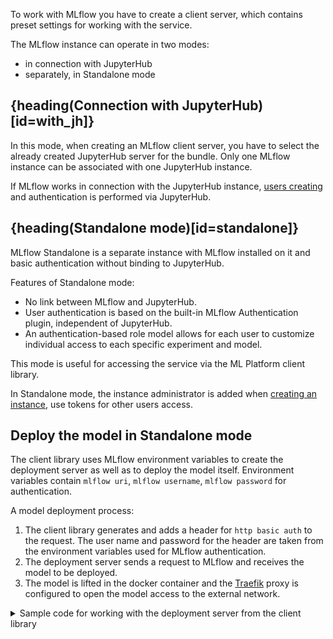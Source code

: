 To work with MLflow you have to create a client server, which contains preset settings for working with the service.

The MLflow instance can operate in two modes:

- in connection with JupyterHub
- separately, in Standalone mode

## {heading(Connection with JupyterHub)[id=with_jh]}

In this mode, when creating an MLflow client server, you have to select the already created JupyterHub server for the bundle. Only one MLflow instance can be associated with one JupyterHub instance.

If MLflow works in connection with the JupyterHub instance, [users creating](../../jupyterhub/instructions) and authentication is performed via JupyterHub.

## {heading(Standalone mode)[id=standalone]}

MLflow Standalone is a separate instance with MLflow installed on it and basic authentication without binding to JupyterHub.

Features of Standalone mode:

- No link between MLflow and JupyterHub.
- User authentication is based on the built-in MLflow Authentication plugin, independent of JupyterHub.
- An authentication-based role model allows for each user to customize individual access to each specific experiment and model.

This mode is useful for accessing the service via the ML Platform client library.

In Standalone mode, the instance administrator is added when [creating an instance](../../mlflow/instructions/create), use tokens for other users access.

## Deploy the model in Standalone mode

The client library uses MLflow environment variables to create the deployment server as well as to deploy the model itself. Environment variables contain `mlflow uri`, `mlflow username`, `mlflow password` for authentication.

A model deployment process:

1. The client library generates and adds a header for `http basic auth` to the request. The user name and password for the header are taken from the environment variables used for MLflow authentication.
1. The deployment server sends a request to MLflow and receives the model to be deployed.
1. The model is lifted in the docker container and the [Traefik](https://traefik.io/traefik/) proxy is configured to open the model access to the external network.

<details>
<summary> Sample code for working with the deployment server from the client library </summary>

```python
# Add environment variables to work with MLflow Standalone
export MLFLOW_TRACKING_URI=https://mlflow/
export MLFLOW_TRACKING_USERNAME=admin
export MLFLOW_TRACKING_PASSWORD=password
 
 
# Deployment server code
from mlplatform_client import MLPlatform
from mlflow.tracking import MlflowClient
 
 
tracking_cli = MlflowClient()
mlp_client = MLPlatform(refresh_token=os.getenv("REFRESH_TOKEN"))
 
deploy_server_name = "deploy_server"
 
# Each method will automatically add a header to work with MLflow Standalone
# Authorization: Basic username:password
mlp_client.create_endpoint_standalone(name=deploy_server_name)
 
model_source_uri = tracking_cli.search_registered_models()[0].latest_versions[0].source
 
auth_value = "user:Password123!"
auth_deployment_name = "test_deploy_auth"
mlp_client.create_deployment_standalone(deploy_server_name, auth_deployment_name, model_source_uri, auth=auth_value)
```
